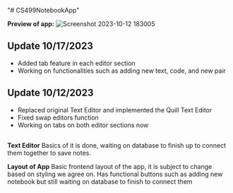 "# CS499NotebookApp" 

**Preview of app:**
![Screenshot 2023-10-12 183005](https://github.com/TahseenAsif/CS499NotebookApp/assets/112424887/26de86c5-38be-47d6-b6db-1e7e126d8357)



## Update 10/17/2023
- Added tab feature in each editor section
- Working on functionalities such as adding new text, code, and new pair

## Update 10/12/2023
- Replaced original Text Editor and implemented the Quill Text Editor
- Fixed swap editors function
- Working on tabs on both editor sections now


##
**Text Editor**
  Basics of it is done, waiting on database to finish up to connect them together to save notes.

**Layout of App**
  Basic frontend layout of the app, it is subject to change based on styling we agree on. Has functional buttons such as adding new notebook but still waiting on database to finish to connect them
